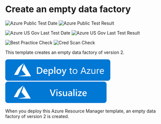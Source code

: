 # Create an empty data factory

![Azure Public Test Date](https://azurequickstartsservice.blob.core.windows.net/badges/101-data-factory-v2-create/PublicLastTestDate.svg)
![Azure Public Test Result](https://azurequickstartsservice.blob.core.windows.net/badges/101-data-factory-v2-create/PublicDeployment.svg)

![Azure US Gov Last Test Date](https://azurequickstartsservice.blob.core.windows.net/badges/101-data-factory-v2-create/FairfaxLastTestDate.svg)
![Azure US Gov Last Test Result](https://azurequickstartsservice.blob.core.windows.net/badges/101-data-factory-v2-create/FairfaxDeployment.svg)

![Best Practice Check](https://azurequickstartsservice.blob.core.windows.net/badges/101-data-factory-v2-create/BestPracticeResult.svg)
![Cred Scan Check](https://azurequickstartsservice.blob.core.windows.net/badges/101-data-factory-v2-create/CredScanResult.svg)

This template creates an empty data factory of version 2.

[![Deploy To Azure](https://raw.githubusercontent.com/Azure/azure-quickstart-templates/master/1-CONTRIBUTION-GUIDE/images/deploytoazure.svg?sanitize=true)](https://portal.azure.com/#create/Microsoft.Template/uri/https%3A%2F%2Fraw.githubusercontent.com%2FAzure%2Fazure-quickstart-templates%2Fmaster%2F101-data-factory-v2-create%2Fazuredeploy.json)
[![Visualize](https://raw.githubusercontent.com/Azure/azure-quickstart-templates/master/1-CONTRIBUTION-GUIDE/images/visualizebutton.svg?sanitize=true)](http://armviz.io/#/?load=https%3A%2F%2Fraw.githubusercontent.com%2FAzure%2Fazure-quickstart-templates%2Fmaster%2F101-data-factory-v2-create%2Fazuredeploy.json)

When you deploy this Azure Resource Manager template, an empty data factory of
version 2 is created.

